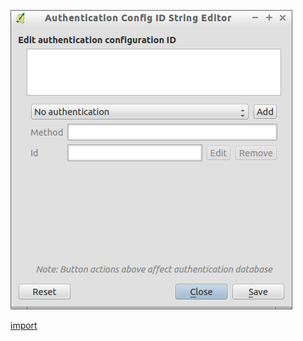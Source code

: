 ![](../images/QgsAuthConfigUriEdit-standalone.png)

[import](../gui/qgis-sample-QgsAuthConfigUriEdit.py)
